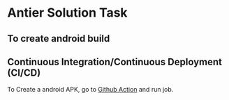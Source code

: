 # Antier Solution Task

## To create android build

## Continuous Integration/Continuous Deployment (CI/CD)

To Create a android APK, go to [Github Action](https://github.com/ritikakhelwar/Antier_Project/actions) and run job.
